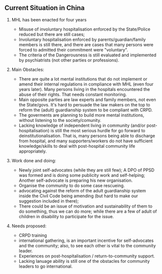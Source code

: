 
## Current Situation in China

1. MHL has been enacted for four years
    - Misuse of involuntary hospitalisation enforced by the State/Police reduced but there are still cases;
    - Involuntary hospitalisation enforced by parents/guardian/family members is still there, and there are cases that many persons were forced to admitted their commitment were "voluntary".
    - The criteria of the Dangerousness is still evaluated and implemented by psychiatrists (not other parties or professions).

2. Main Obstacles:
    - There are quite a lot mental institutions that do not implement or amend their internal regulations in compliance with MHL (even four years later). Many persons living in the hospitals encountered the abuse of their rights. That needs constant monitoring.
    - Main opposite parties are law experts and family members, not even the State/govs. It's hard to persuade the law makers on the top to reform the (adult) guardianship system to be compliant with CRPD.
    - The goverments are planning to build more mental institutions, without listening to the society/comunity.
    - Lacking knowledge of independent living in community (and/or post-hospitalisation) is still the most serious hurdle for go forward to deinstitutionalisation. That is, many persons being able to discharge from hospital, and many supporters/workers do not have sufficient knowledge/skills to deal with post-hospital community life appropriately.

3. Work done and doing:
    - Newly joint self-advocates (while they are still few); A DPO of PPSD was formed and is doing some publicity work and self-helping; Another self-advocate is preparing his new organisation.
    - Organise the community to do some case rescueing.
    - advocating against the reform of the adult guardianship system inside the Civil Code being amending (but hard to make our suggestion included in there);
    - There could be an issue of motivation and sustainability of them to do something, thus we can do more; while there are a few of adult of children in disability to participate for the issue.

4. Needs proposed:
    - CRPD training
    - international gathering, is an important incentive for self-advocates and the community; also, to see each other is vital to the community leader.
    - Experiences on post-hospitalisation / return-to-community support.
    - Lacking lanuage ability is still one of the obstacles for community leaders to go international.
 
